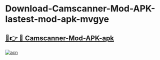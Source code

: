 # Download-Camscanner-Mod-APK-lastest-mod-apk-mvgye

<h2><a href="https://apkcomod.com?title=Camscanner-Mod-APK">🔗👉 🔴 Camscanner-Mod-APK-apk </a></h2>

[![acn](https://github.com/user-attachments/assets/0f9c940e-d8b0-45ae-aac7-cd30a18b3e1c)](https://apkcomod.com?title=Camscanner-Mod-APK)
